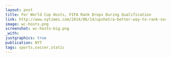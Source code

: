 ```yaml
---
layout: post
title: For World Cup Hosts, FIFA Rank Drops During Qualification
link: http://www.nytimes.com/2014/06/14/upshot/a-better-way-to-rank-soccer-teams-in-a-fairer-world-cup.html#13up-fifa-ratings-lines
image: wc-hosts.png
screenshot: wc-hosts-big.png
_with:
justgraphics: true
publication: NYT
tags: sports,soccer,static
---
```

